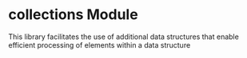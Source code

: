 # collections Module

This library facilitates the use of additional data structures that enable efficient processing of elements within a data structure
